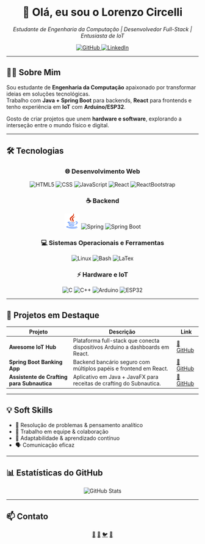 <br>

<div align="center">
  <h1>👋 Olá, eu sou o Lorenzo Circelli</h1>
  <p><i>Estudante de Engenharia da Computação | Desenvolvedor Full-Stack | Entusiasta de IoT</i></p>
</div>

<div align="center">
  <a href="https://github.com/LORENZOCIRCELLI" target="_blank">
    <img src="https://img.shields.io/badge/GitHub-181717?style=for-the-badge&logo=github&logoColor=white" alt="GitHub"/>
  </a>
  <a href="https://www.linkedin.com/in/lorenzocalabresecircelli" target="_blank">
    <img src="https://img.shields.io/badge/LinkedIn-0A66C2?style=for-the-badge&logo=linkedin&logoColor=white" alt="LinkedIn"/>
  </a>
</div>

---

## 👨‍💻 Sobre Mim  

Sou estudante de **Engenharia da Computação** apaixonado por transformar ideias em soluções tecnológicas.  
Trabalho com **Java + Spring Boot** para backends, **React** para frontends e tenho experiência em **IoT** com **Arduino/ESP32**.  

Gosto de criar projetos que unem **hardware e software**, explorando a interseção entre o mundo físico e digital.  

---

## 🛠️ Tecnologias  

<div align="center">

### 🌐 Desenvolvimento Web  
<img height="40" alt="HTML5" src="https://cdn.simpleicons.org/html5" /> 
<img height="40" alt="CSS" src="https://cdn.simpleicons.org/css" /> 
<img height="40" alt="JavaScript" src="https://cdn.simpleicons.org/javascript" /> 
<img height="40" alt="React" src="https://cdn.simpleicons.org/react" /> 
<img height="40" alt="ReactBootstrap" src="https://cdn.simpleicons.org/reactbootstrap" /> 

### ☕ Backend  
<img height="40" alt="Java" src="./assets/java.svg" />
<img height="40" alt="Spring" src="https://cdn.simpleicons.org/spring" /> 
<img height="40" alt="Spring Boot" src="https://cdn.simpleicons.org/springboot" /> 

### 💻 Sistemas Operacionais e Ferramentas  
<img height="40" alt="Linux" src="https://cdn.simpleicons.org/linux" /> 
<img height="40" alt="Bash" src="https://cdn.simpleicons.org/gnubash" /> 
<img height="40" alt="LaTex" src="https://cdn.simpleicons.org/latex" /> 

### ⚡ Hardware e IoT  
<img height="40" alt="C" src="https://cdn.simpleicons.org/c" /> 
<img height="40" alt="C++" src="https://cdn.simpleicons.org/cplusplus" /> 
<img height="40" alt="Arduino" src="https://cdn.simpleicons.org/arduino" /> 
<img height="40" alt="ESP32" src="https://cdn.simpleicons.org/espressif" /> 

</div>

---

## 🚀 Projetos em Destaque  

| Projeto | Descrição | Link |
| ------- | ----------- | ---- |
| **Awesome IoT Hub** | Plataforma full-stack que conecta dispositivos Arduino a dashboards em React. | [🔗 GitHub](https://github.com/LORENZOCIRCELLI/awesome-iot-hub) |
| **Spring Boot Banking App** | Backend bancário seguro com múltiplos papéis e frontend em React. | [🔗 GitHub](https://github.com/LORENZOCIRCELLI/springboot-banking) |
| **Assistente de Crafting para Subnautica** | Aplicativo em Java + JavaFX para receitas de crafting do Subnautica. | [🔗 GitHub](https://github.com/LORENZOCIRCELLI/subnautica-crafting) |

---

## 💡 Soft Skills  

- 🧩 Resolução de problemas & pensamento analítico  
- 🤝 Trabalho em equipe & colaboração  
- 🔄 Adaptabilidade & aprendizado contínuo  
- 🗣️ Comunicação eficaz  

---

## 📊 Estatísticas do GitHub  

<div align="center">
  <picture>
    <source media="(prefers-color-scheme: dark)" srcset="https://github-readme-stats.vercel.app/api?username=LORENZOCIRCELLI&show_icons=true&theme=dark" />
    <source media="(prefers-color-scheme: light)" srcset="https://github-readme-stats.vercel.app/api?username=LORENZOCIRCELLI&show_icons=true&theme=light" />
    <img src="https://github-readme-stats.vercel.app/api?username=LORENZOCIRCELLI&show_icons=true&theme=radical" alt="GitHub Stats" />
  </picture>
</div>

---

## 📫 Contato  

<div align="center">
  <a href="mailto:lorenzo@example.com" title="Email">📧</a>
  <a href="https://linkedin.com/in/lorenzocircelli" title="LinkedIn">🔗</a>
  <a href="https://twitter.com/lorenzocircelli" title="Twitter">🐦</a>
  <a href="https://github.com/LORENZOCIRCELLI" title="GitHub">🐙</a>
</div>
